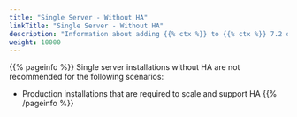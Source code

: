 ```yaml
---
title: "Single Server - Without HA"
linkTitle: "Single Server - Without HA"
description: "Information about adding {{% ctx %}} to {{% ctx %}} 7.2 on a single on-premise server without high availability (HA), including: information about components, supported architectures, server requirements, pre-installation steps and installation instructions."
weight: 10000
---
```


{{% pageinfo %}}
Single server installations without HA are not recommended for the following scenarios:

* Production installations that are required to scale and support HA
{{% /pageinfo %}}
